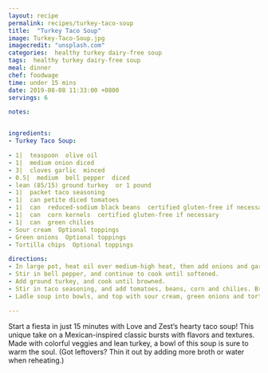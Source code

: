 ```yaml
---
layout: recipe
permalink: recipes/turkey-taco-soup
title:  "Turkey Taco Soup"
image: Turkey-Taco-Soup.jpg
imagecredit: "unsplash.com"
categories:  healthy turkey dairy-free soup
tags:  healthy turkey dairy-free soup
meal: dinner
chef: foodwage
time: under 15 mins
date: 2019-08-08 11:33:00 +0800
servings: 6

notes:


ingredients:
- Turkey Taco Soup:

- 1|  teaspoon  olive oil
- 1|  medium onion diced
- 3|  cloves garlic  minced
- 0.5|  medium  bell pepper  diced
- lean (85/15) ground turkey  or 1 pound
- 1|  packet taco seasoning
- 1|  can petite diced tomatoes
- 1|  can  reduced-sodium black beans  certified gluten-free if necessary
- 1|  can  corn kernels  certified gluten-free if necessary
- 1|  can  green chilies
- Sour cream  Optional toppings
- Green onions  Optional toppings
- Tortilla chips  Optional toppings

directions:
- In large pot, heat oil over medium-high heat, then add onions and garlic, and cook until softened.
- Stir in bell pepper, and continue to cook until softened.
- Add ground turkey, and cook until browned.
- Stir in taco seasoning, and add tomatoes, beans, corn and chilies. Bring to a boil. Reduce heat to low, and simmer until ready to eat.
- Ladle soup into bowls, and top with sour cream, green onions and tortilla chips if desired.

---
```


Start a fiesta in just 15 minutes with Love and Zest’s hearty taco soup! This unique take on a Mexican-inspired classic bursts with flavors and textures. Made with colorful veggies and lean turkey, a bowl of this soup is sure to warm the soul. (Got leftovers? Thin it out by adding more broth or water when reheating.)